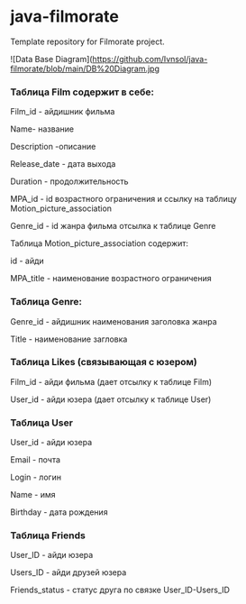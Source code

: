# java-filmorate
Template repository for Filmorate project.

![Data Base Diagram](https://github.com/Ivnsol/java-filmorate/blob/main/DB%20Diagram.jpg

### Таблица Film содержит в себе:

Film_id - айдишник фильма

Name- название 

Description -описание

Release_date - дата выхода

Duration - продолжительность

MPA_id - id возрастного ограничения и ссылку на таблицу Motion_picture_association

Genre_id - id жанра фильма отсылка к таблице Genre

Таблица Motion_picture_association содержит:

id - айди

MPA_title - наименование возрастного ограничения

### Таблица Genre:
Genre_id - айдишник наименования заголовка жанра

Title - наименование загловка

### Таблица Likes (связывающая с юзером)

Film_id - айди фильма (дает отсылку к таблице Film)

User_id - айди юзера (дает отсылку к таблице User)

### Таблица User
User_id - айди юзера

Email - почта

Login - логин

Name - имя

Birthday - дата рождения

### Таблица Friends

User_ID - айди юзера

Users_ID - айди друзей юзера

Friends_status - статус друга по связке User_ID-Users_ID
